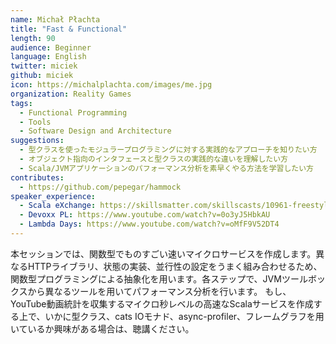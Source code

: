 ```yaml
---
name: Michał Płachta
title: "Fast & Functional"
length: 90
audience: Beginner
language: English
twitter: miciek
github: miciek
icon: https://michalplachta.com/images/me.jpg
organization: Reality Games
tags:
  - Functional Programming
  - Tools
  - Software Design and Architecture
suggestions:
  - 型クラスを使ったモジュラープログラミングに対する実践的なアプローチを知りたい方
  - オブジェクト指向のインタフェースと型クラスの実践的な違いを理解したい方
  - Scala/JVMアプリケーションのパフォーマンス分析を素早くやる方法を学習したい方
contributes:
  - https://github.com/pepegar/hammock 
speaker_experience:
  - Scala eXchange: https://skillsmatter.com/skillscasts/10961-freestyle-free-and-tagless-separation-of-concerns-on-steroids
  - Devoxx PL: https://www.youtube.com/watch?v=0o3yJ5HbkAU
  - Lambda Days: https://www.youtube.com/watch?v=oMfF9V52DT4
---
```

本セッションでは、関数型でものすごい速いマイクロサービスを作成します。異なるHTTPライブラリ、状態の実装、並行性の設定をうまく組み合わせるため、関数型プログラミングによる抽象化を用います。各ステップで、JVMツールボックスから異なるツールを用いてパフォーマンス分析を行います。
もし、YouTube動画統計を収集するマイクロ秒レベルの高速なScalaサービスを作成する上で、いかに型クラス、cats IOモナド、async-profiler、フレームグラフを用いているか興味がある場合は、聴講ください。
